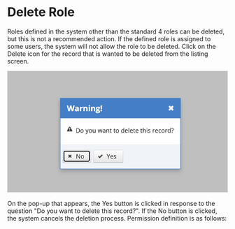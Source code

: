# Delete Role

Roles defined in the system other than the standard 4 roles can be deleted, but this is not a recommended action. If the defined role is assigned to some users, the system will not allow the role to be deleted. Click on the Delete icon for the record that is wanted to be deleted from the listing screen.



![](../../../../.gitbook/assets/RoleDelete.png)

On the pop-up that appears, the Yes button is clicked in response to the question "Do you want to delete this record?". If the No button is clicked, the system cancels the deletion process. Permission definition is as follows:
